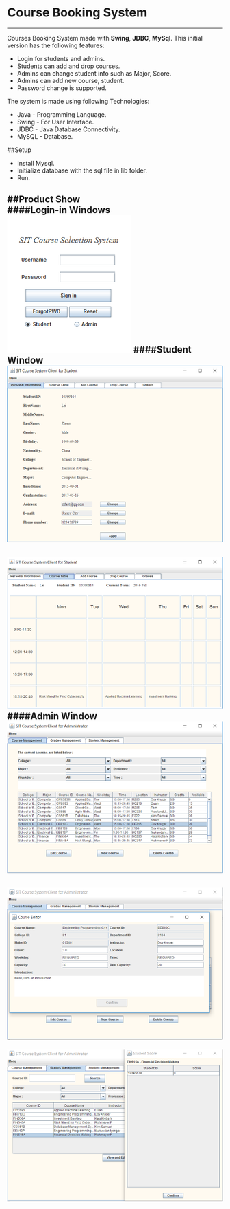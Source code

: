 # Course Booking System
---
Courses Booking System made with __Swing__, __JDBC__, __MySql__. This initial version has the following features:  
 
- Login for students and admins.  
- Students can add and drop courses.  
- Admins can change student info such as Major, Score.  
- Admins can add new course, student.  
- Password change is supported.  
  
The system is made using following Technologies:  
  
- Java - Programming Language.  
- Swing - For User Interface.  
- JDBC - Java Database Connectivity.  
- MySQL - Database.  
  
##Setup  
- Install Mysql.  
- Initialize database with the sql file in lib folder.  
- Run.  
  
##Product Show  
####Login-in Windows  
![image](https://github.com/leizheng8686/BookingSystem/blob/master/lib/loginWindow.png)
####Student Window
![image](https://github.com/leizheng8686/BookingSystem/blob/master/lib/StuClient_personal_info.png)
-
![image](https://github.com/leizheng8686/BookingSystem/blob/master/lib/StuCilent_course_table.png)
####Admin Window
![image](https://github.com/leizheng8686/BookingSystem/blob/master/lib/adminClient_course.png)
-
![image](https://github.com/leizheng8686/BookingSystem/blob/master/lib/adminClient_edit_course.png)
-
![image](https://github.com/leizheng8686/BookingSystem/blob/master/lib/adminClient_grade.png)
